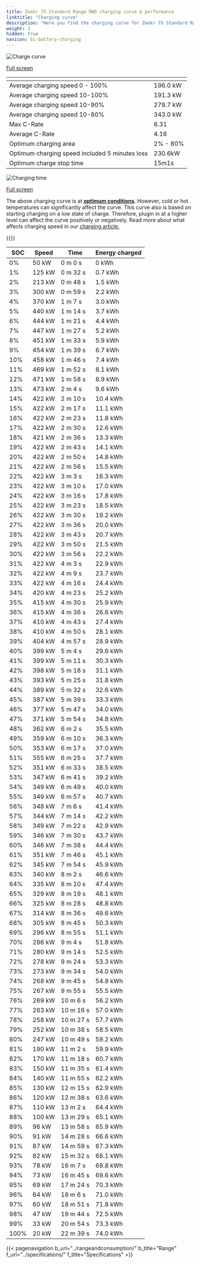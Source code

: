 ```yaml
---
title: Zeekr 7X Standard Range RWD charging curve & performance
linktitle: "Charging curve"
description: "Here you find the charging curve for Zeekr 7X Standard Range RWD."
weight: 3
hidden: true
navicon: bi-battery-charging
---
```

<!-- markdownlint-disable MD033 -->
<!-- markdownlint-disable MD010 -->
<img src="/images/models/zeekr/7x/7x_standard_range_rwd/chargingcurve.svg" alt="Charge curve" class="img-fluid">

[Full screen](/images/models/zeekr/7x/7x_standard_range_rwd/chargingcurve.svg)


<div class="table-responsive">
<table class="table table-striped border">
	<thead>
		<tr>
			<th>
			</th>
			<th>
			</th>
		</tr>
	</thead>
	<tbody>
		<tr>
			<td>
				Average charging speed 0 - 100%
			</td>
			<td>
				196.0 kW
			</td>
		</tr>
		<tr>
			<td>
				Average charging speed 10-100%
			</td>
			<td>
				191.3 kW
			</td>
		</tr>
		<tr>
			<td>
				Average charging speed 10-90%
			</td>
			<td>
				279.7 kW
			</td>
		</tr>
		<tr>
			<td>
				Average charging speed 10-80%
			</td>
			<td>
				343.0 kW
			</td>
		</tr>
		<tr>
			<td>
				Max C-Rate
			</td>
			<td>
				6.31
			</td>
		</tr>
		<tr>
			<td>
				Average C-Rate
			</td>
			<td>
				4.16
			</td>
		</tr>
		<tr>
			<td>
				Optimum charging area
			</td>
			<td>
				2% - 80%
			</td>
		</tr>
		<tr>
			<td>
				Optimum charging speed included 5 minutes loss
			</td>
			<td>
				230.6kW
			</td>
		</tr>
		<tr>
			<td>
				Optimum charge stop time
			</td>
			<td>
				15m1s
			</td>
		</tr>
	</tbody>
</table>
</div>
<img src="/images/models/zeekr/7x/7x_standard_range_rwd/chargingtime.svg" alt="Charging time" class="img-fluid">

[Full screen](/images/models/zeekr/7x/7x_standard_range_rwd/chargingtime.svg)


The above charging curve is at **[optimum conditions](../../../../../technology/battery/charging/#temperature)**. However, cold or hot temperatures can significantly affect the curve. This curve also is based on starting charging on a low state of charge. Therefore, plugin in at a higher level can affect the curve positively or negatively. Read more about what affects charging speed in our [charging article.](../../../../../technology/battery/charging/)


{{<evkxdisplayaddarticle />}}
<div class="table-responsive">
<table class="table table-striped border">
	<thead>
		<tr>
			<th>
				SOC
			</th>
			<th>
				Speed
			</th>
			<th>
				Time
			</th>
			<th>
				Energy charged
			</th>
		</tr>
	</thead>
	<tbody>
		<tr>
			<td>
				0%
			</td>
			<td>
				50 kW
			</td>
			<td>
				 0 m 0 s
			</td>
			<td>
				0 kWh
			</td>
		</tr>
		<tr>
			<td>
				1%
			</td>
			<td>
				125 kW
			</td>
			<td>
				 0 m 32 s
			</td>
			<td>
				0.7 kWh
			</td>
		</tr>
		<tr>
			<td>
				2%
			</td>
			<td>
				213 kW
			</td>
			<td>
				 0 m 48 s
			</td>
			<td>
				1.5 kWh
			</td>
		</tr>
		<tr>
			<td>
				3%
			</td>
			<td>
				300 kW
			</td>
			<td>
				 0 m 59 s
			</td>
			<td>
				2.2 kWh
			</td>
		</tr>
		<tr>
			<td>
				4%
			</td>
			<td>
				370 kW
			</td>
			<td>
				 1 m 7 s
			</td>
			<td>
				3.0 kWh
			</td>
		</tr>
		<tr>
			<td>
				5%
			</td>
			<td>
				440 kW
			</td>
			<td>
				 1 m 14 s
			</td>
			<td>
				3.7 kWh
			</td>
		</tr>
		<tr>
			<td>
				6%
			</td>
			<td>
				444 kW
			</td>
			<td>
				 1 m 21 s
			</td>
			<td>
				4.4 kWh
			</td>
		</tr>
		<tr>
			<td>
				7%
			</td>
			<td>
				447 kW
			</td>
			<td>
				 1 m 27 s
			</td>
			<td>
				5.2 kWh
			</td>
		</tr>
		<tr>
			<td>
				8%
			</td>
			<td>
				451 kW
			</td>
			<td>
				 1 m 33 s
			</td>
			<td>
				5.9 kWh
			</td>
		</tr>
		<tr>
			<td>
				9%
			</td>
			<td>
				454 kW
			</td>
			<td>
				 1 m 39 s
			</td>
			<td>
				6.7 kWh
			</td>
		</tr>
		<tr>
			<td>
				10%
			</td>
			<td>
				458 kW
			</td>
			<td>
				 1 m 46 s
			</td>
			<td>
				7.4 kWh
			</td>
		</tr>
		<tr>
			<td>
				11%
			</td>
			<td>
				469 kW
			</td>
			<td>
				 1 m 52 s
			</td>
			<td>
				8.1 kWh
			</td>
		</tr>
		<tr>
			<td>
				12%
			</td>
			<td>
				471 kW
			</td>
			<td>
				 1 m 58 s
			</td>
			<td>
				8.9 kWh
			</td>
		</tr>
		<tr>
			<td>
				13%
			</td>
			<td>
				473 kW
			</td>
			<td>
				 2 m 4 s
			</td>
			<td>
				9.6 kWh
			</td>
		</tr>
		<tr>
			<td>
				14%
			</td>
			<td>
				422 kW
			</td>
			<td>
				 2 m 10 s
			</td>
			<td>
				10.4 kWh
			</td>
		</tr>
		<tr>
			<td>
				15%
			</td>
			<td>
				422 kW
			</td>
			<td>
				 2 m 17 s
			</td>
			<td>
				11.1 kWh
			</td>
		</tr>
		<tr>
			<td>
				16%
			</td>
			<td>
				422 kW
			</td>
			<td>
				 2 m 23 s
			</td>
			<td>
				11.8 kWh
			</td>
		</tr>
		<tr>
			<td>
				17%
			</td>
			<td>
				422 kW
			</td>
			<td>
				 2 m 30 s
			</td>
			<td>
				12.6 kWh
			</td>
		</tr>
		<tr>
			<td>
				18%
			</td>
			<td>
				421 kW
			</td>
			<td>
				 2 m 36 s
			</td>
			<td>
				13.3 kWh
			</td>
		</tr>
		<tr>
			<td>
				19%
			</td>
			<td>
				422 kW
			</td>
			<td>
				 2 m 43 s
			</td>
			<td>
				14.1 kWh
			</td>
		</tr>
		<tr>
			<td>
				20%
			</td>
			<td>
				422 kW
			</td>
			<td>
				 2 m 50 s
			</td>
			<td>
				14.8 kWh
			</td>
		</tr>
		<tr>
			<td>
				21%
			</td>
			<td>
				422 kW
			</td>
			<td>
				 2 m 56 s
			</td>
			<td>
				15.5 kWh
			</td>
		</tr>
		<tr>
			<td>
				22%
			</td>
			<td>
				422 kW
			</td>
			<td>
				 3 m 3 s
			</td>
			<td>
				16.3 kWh
			</td>
		</tr>
		<tr>
			<td>
				23%
			</td>
			<td>
				422 kW
			</td>
			<td>
				 3 m 10 s
			</td>
			<td>
				17.0 kWh
			</td>
		</tr>
		<tr>
			<td>
				24%
			</td>
			<td>
				422 kW
			</td>
			<td>
				 3 m 16 s
			</td>
			<td>
				17.8 kWh
			</td>
		</tr>
		<tr>
			<td>
				25%
			</td>
			<td>
				422 kW
			</td>
			<td>
				 3 m 23 s
			</td>
			<td>
				18.5 kWh
			</td>
		</tr>
		<tr>
			<td>
				26%
			</td>
			<td>
				422 kW
			</td>
			<td>
				 3 m 30 s
			</td>
			<td>
				19.2 kWh
			</td>
		</tr>
		<tr>
			<td>
				27%
			</td>
			<td>
				422 kW
			</td>
			<td>
				 3 m 36 s
			</td>
			<td>
				20.0 kWh
			</td>
		</tr>
		<tr>
			<td>
				28%
			</td>
			<td>
				422 kW
			</td>
			<td>
				 3 m 43 s
			</td>
			<td>
				20.7 kWh
			</td>
		</tr>
		<tr>
			<td>
				29%
			</td>
			<td>
				422 kW
			</td>
			<td>
				 3 m 50 s
			</td>
			<td>
				21.5 kWh
			</td>
		</tr>
		<tr>
			<td>
				30%
			</td>
			<td>
				422 kW
			</td>
			<td>
				 3 m 56 s
			</td>
			<td>
				22.2 kWh
			</td>
		</tr>
		<tr>
			<td>
				31%
			</td>
			<td>
				422 kW
			</td>
			<td>
				 4 m 3 s
			</td>
			<td>
				22.9 kWh
			</td>
		</tr>
		<tr>
			<td>
				32%
			</td>
			<td>
				422 kW
			</td>
			<td>
				 4 m 9 s
			</td>
			<td>
				23.7 kWh
			</td>
		</tr>
		<tr>
			<td>
				33%
			</td>
			<td>
				422 kW
			</td>
			<td>
				 4 m 16 s
			</td>
			<td>
				24.4 kWh
			</td>
		</tr>
		<tr>
			<td>
				34%
			</td>
			<td>
				420 kW
			</td>
			<td>
				 4 m 23 s
			</td>
			<td>
				25.2 kWh
			</td>
		</tr>
		<tr>
			<td>
				35%
			</td>
			<td>
				415 kW
			</td>
			<td>
				 4 m 30 s
			</td>
			<td>
				25.9 kWh
			</td>
		</tr>
		<tr>
			<td>
				36%
			</td>
			<td>
				415 kW
			</td>
			<td>
				 4 m 36 s
			</td>
			<td>
				26.6 kWh
			</td>
		</tr>
		<tr>
			<td>
				37%
			</td>
			<td>
				410 kW
			</td>
			<td>
				 4 m 43 s
			</td>
			<td>
				27.4 kWh
			</td>
		</tr>
		<tr>
			<td>
				38%
			</td>
			<td>
				410 kW
			</td>
			<td>
				 4 m 50 s
			</td>
			<td>
				28.1 kWh
			</td>
		</tr>
		<tr>
			<td>
				39%
			</td>
			<td>
				404 kW
			</td>
			<td>
				 4 m 57 s
			</td>
			<td>
				28.9 kWh
			</td>
		</tr>
		<tr>
			<td>
				40%
			</td>
			<td>
				399 kW
			</td>
			<td>
				 5 m 4 s
			</td>
			<td>
				29.6 kWh
			</td>
		</tr>
		<tr>
			<td>
				41%
			</td>
			<td>
				399 kW
			</td>
			<td>
				 5 m 11 s
			</td>
			<td>
				30.3 kWh
			</td>
		</tr>
		<tr>
			<td>
				42%
			</td>
			<td>
				398 kW
			</td>
			<td>
				 5 m 18 s
			</td>
			<td>
				31.1 kWh
			</td>
		</tr>
		<tr>
			<td>
				43%
			</td>
			<td>
				393 kW
			</td>
			<td>
				 5 m 25 s
			</td>
			<td>
				31.8 kWh
			</td>
		</tr>
		<tr>
			<td>
				44%
			</td>
			<td>
				389 kW
			</td>
			<td>
				 5 m 32 s
			</td>
			<td>
				32.6 kWh
			</td>
		</tr>
		<tr>
			<td>
				45%
			</td>
			<td>
				387 kW
			</td>
			<td>
				 5 m 39 s
			</td>
			<td>
				33.3 kWh
			</td>
		</tr>
		<tr>
			<td>
				46%
			</td>
			<td>
				377 kW
			</td>
			<td>
				 5 m 47 s
			</td>
			<td>
				34.0 kWh
			</td>
		</tr>
		<tr>
			<td>
				47%
			</td>
			<td>
				371 kW
			</td>
			<td>
				 5 m 54 s
			</td>
			<td>
				34.8 kWh
			</td>
		</tr>
		<tr>
			<td>
				48%
			</td>
			<td>
				362 kW
			</td>
			<td>
				 6 m 2 s
			</td>
			<td>
				35.5 kWh
			</td>
		</tr>
		<tr>
			<td>
				49%
			</td>
			<td>
				359 kW
			</td>
			<td>
				 6 m 10 s
			</td>
			<td>
				36.3 kWh
			</td>
		</tr>
		<tr>
			<td>
				50%
			</td>
			<td>
				353 kW
			</td>
			<td>
				 6 m 17 s
			</td>
			<td>
				37.0 kWh
			</td>
		</tr>
		<tr>
			<td>
				51%
			</td>
			<td>
				355 kW
			</td>
			<td>
				 6 m 25 s
			</td>
			<td>
				37.7 kWh
			</td>
		</tr>
		<tr>
			<td>
				52%
			</td>
			<td>
				351 kW
			</td>
			<td>
				 6 m 33 s
			</td>
			<td>
				38.5 kWh
			</td>
		</tr>
		<tr>
			<td>
				53%
			</td>
			<td>
				347 kW
			</td>
			<td>
				 6 m 41 s
			</td>
			<td>
				39.2 kWh
			</td>
		</tr>
		<tr>
			<td>
				54%
			</td>
			<td>
				349 kW
			</td>
			<td>
				 6 m 49 s
			</td>
			<td>
				40.0 kWh
			</td>
		</tr>
		<tr>
			<td>
				55%
			</td>
			<td>
				349 kW
			</td>
			<td>
				 6 m 57 s
			</td>
			<td>
				40.7 kWh
			</td>
		</tr>
		<tr>
			<td>
				56%
			</td>
			<td>
				348 kW
			</td>
			<td>
				 7 m 6 s
			</td>
			<td>
				41.4 kWh
			</td>
		</tr>
		<tr>
			<td>
				57%
			</td>
			<td>
				344 kW
			</td>
			<td>
				 7 m 14 s
			</td>
			<td>
				42.2 kWh
			</td>
		</tr>
		<tr>
			<td>
				58%
			</td>
			<td>
				349 kW
			</td>
			<td>
				 7 m 22 s
			</td>
			<td>
				42.9 kWh
			</td>
		</tr>
		<tr>
			<td>
				59%
			</td>
			<td>
				346 kW
			</td>
			<td>
				 7 m 30 s
			</td>
			<td>
				43.7 kWh
			</td>
		</tr>
		<tr>
			<td>
				60%
			</td>
			<td>
				346 kW
			</td>
			<td>
				 7 m 38 s
			</td>
			<td>
				44.4 kWh
			</td>
		</tr>
		<tr>
			<td>
				61%
			</td>
			<td>
				351 kW
			</td>
			<td>
				 7 m 46 s
			</td>
			<td>
				45.1 kWh
			</td>
		</tr>
		<tr>
			<td>
				62%
			</td>
			<td>
				345 kW
			</td>
			<td>
				 7 m 54 s
			</td>
			<td>
				45.9 kWh
			</td>
		</tr>
		<tr>
			<td>
				63%
			</td>
			<td>
				340 kW
			</td>
			<td>
				 8 m 2 s
			</td>
			<td>
				46.6 kWh
			</td>
		</tr>
		<tr>
			<td>
				64%
			</td>
			<td>
				335 kW
			</td>
			<td>
				 8 m 10 s
			</td>
			<td>
				47.4 kWh
			</td>
		</tr>
		<tr>
			<td>
				65%
			</td>
			<td>
				329 kW
			</td>
			<td>
				 8 m 19 s
			</td>
			<td>
				48.1 kWh
			</td>
		</tr>
		<tr>
			<td>
				66%
			</td>
			<td>
				325 kW
			</td>
			<td>
				 8 m 28 s
			</td>
			<td>
				48.8 kWh
			</td>
		</tr>
		<tr>
			<td>
				67%
			</td>
			<td>
				314 kW
			</td>
			<td>
				 8 m 36 s
			</td>
			<td>
				49.6 kWh
			</td>
		</tr>
		<tr>
			<td>
				68%
			</td>
			<td>
				305 kW
			</td>
			<td>
				 8 m 45 s
			</td>
			<td>
				50.3 kWh
			</td>
		</tr>
		<tr>
			<td>
				69%
			</td>
			<td>
				296 kW
			</td>
			<td>
				 8 m 55 s
			</td>
			<td>
				51.1 kWh
			</td>
		</tr>
		<tr>
			<td>
				70%
			</td>
			<td>
				286 kW
			</td>
			<td>
				 9 m 4 s
			</td>
			<td>
				51.8 kWh
			</td>
		</tr>
		<tr>
			<td>
				71%
			</td>
			<td>
				280 kW
			</td>
			<td>
				 9 m 14 s
			</td>
			<td>
				52.5 kWh
			</td>
		</tr>
		<tr>
			<td>
				72%
			</td>
			<td>
				278 kW
			</td>
			<td>
				 9 m 24 s
			</td>
			<td>
				53.3 kWh
			</td>
		</tr>
		<tr>
			<td>
				73%
			</td>
			<td>
				273 kW
			</td>
			<td>
				 9 m 34 s
			</td>
			<td>
				54.0 kWh
			</td>
		</tr>
		<tr>
			<td>
				74%
			</td>
			<td>
				268 kW
			</td>
			<td>
				 9 m 45 s
			</td>
			<td>
				54.8 kWh
			</td>
		</tr>
		<tr>
			<td>
				75%
			</td>
			<td>
				267 kW
			</td>
			<td>
				 9 m 55 s
			</td>
			<td>
				55.5 kWh
			</td>
		</tr>
		<tr>
			<td>
				76%
			</td>
			<td>
				269 kW
			</td>
			<td>
				 10 m 6 s
			</td>
			<td>
				56.2 kWh
			</td>
		</tr>
		<tr>
			<td>
				77%
			</td>
			<td>
				263 kW
			</td>
			<td>
				 10 m 16 s
			</td>
			<td>
				57.0 kWh
			</td>
		</tr>
		<tr>
			<td>
				78%
			</td>
			<td>
				258 kW
			</td>
			<td>
				 10 m 27 s
			</td>
			<td>
				57.7 kWh
			</td>
		</tr>
		<tr>
			<td>
				79%
			</td>
			<td>
				252 kW
			</td>
			<td>
				 10 m 38 s
			</td>
			<td>
				58.5 kWh
			</td>
		</tr>
		<tr>
			<td>
				80%
			</td>
			<td>
				247 kW
			</td>
			<td>
				 10 m 49 s
			</td>
			<td>
				59.2 kWh
			</td>
		</tr>
		<tr>
			<td>
				81%
			</td>
			<td>
				190 kW
			</td>
			<td>
				 11 m 2 s
			</td>
			<td>
				59.9 kWh
			</td>
		</tr>
		<tr>
			<td>
				82%
			</td>
			<td>
				170 kW
			</td>
			<td>
				 11 m 18 s
			</td>
			<td>
				60.7 kWh
			</td>
		</tr>
		<tr>
			<td>
				83%
			</td>
			<td>
				150 kW
			</td>
			<td>
				 11 m 35 s
			</td>
			<td>
				61.4 kWh
			</td>
		</tr>
		<tr>
			<td>
				84%
			</td>
			<td>
				140 kW
			</td>
			<td>
				 11 m 55 s
			</td>
			<td>
				62.2 kWh
			</td>
		</tr>
		<tr>
			<td>
				85%
			</td>
			<td>
				130 kW
			</td>
			<td>
				 12 m 15 s
			</td>
			<td>
				62.9 kWh
			</td>
		</tr>
		<tr>
			<td>
				86%
			</td>
			<td>
				120 kW
			</td>
			<td>
				 12 m 38 s
			</td>
			<td>
				63.6 kWh
			</td>
		</tr>
		<tr>
			<td>
				87%
			</td>
			<td>
				110 kW
			</td>
			<td>
				 13 m 2 s
			</td>
			<td>
				64.4 kWh
			</td>
		</tr>
		<tr>
			<td>
				88%
			</td>
			<td>
				100 kW
			</td>
			<td>
				 13 m 29 s
			</td>
			<td>
				65.1 kWh
			</td>
		</tr>
		<tr>
			<td>
				89%
			</td>
			<td>
				96 kW
			</td>
			<td>
				 13 m 58 s
			</td>
			<td>
				65.9 kWh
			</td>
		</tr>
		<tr>
			<td>
				90%
			</td>
			<td>
				91 kW
			</td>
			<td>
				 14 m 28 s
			</td>
			<td>
				66.6 kWh
			</td>
		</tr>
		<tr>
			<td>
				91%
			</td>
			<td>
				87 kW
			</td>
			<td>
				 14 m 59 s
			</td>
			<td>
				67.3 kWh
			</td>
		</tr>
		<tr>
			<td>
				92%
			</td>
			<td>
				82 kW
			</td>
			<td>
				 15 m 32 s
			</td>
			<td>
				68.1 kWh
			</td>
		</tr>
		<tr>
			<td>
				93%
			</td>
			<td>
				78 kW
			</td>
			<td>
				 16 m 7 s
			</td>
			<td>
				68.8 kWh
			</td>
		</tr>
		<tr>
			<td>
				94%
			</td>
			<td>
				73 kW
			</td>
			<td>
				 16 m 45 s
			</td>
			<td>
				69.6 kWh
			</td>
		</tr>
		<tr>
			<td>
				95%
			</td>
			<td>
				69 kW
			</td>
			<td>
				 17 m 24 s
			</td>
			<td>
				70.3 kWh
			</td>
		</tr>
		<tr>
			<td>
				96%
			</td>
			<td>
				64 kW
			</td>
			<td>
				 18 m 6 s
			</td>
			<td>
				71.0 kWh
			</td>
		</tr>
		<tr>
			<td>
				97%
			</td>
			<td>
				60 kW
			</td>
			<td>
				 18 m 51 s
			</td>
			<td>
				71.8 kWh
			</td>
		</tr>
		<tr>
			<td>
				98%
			</td>
			<td>
				47 kW
			</td>
			<td>
				 19 m 44 s
			</td>
			<td>
				72.5 kWh
			</td>
		</tr>
		<tr>
			<td>
				99%
			</td>
			<td>
				33 kW
			</td>
			<td>
				 20 m 54 s
			</td>
			<td>
				73.3 kWh
			</td>
		</tr>
		<tr>
			<td>
				100%
			</td>
			<td>
				20 kW
			</td>
			<td>
				 22 m 39 s
			</td>
			<td>
				74.0 kWh
			</td>
		</tr>
	</tbody>
</table>
</div>


{{< pagenavigation b_url="../rangeandconsumption/" b_title="Range" f_url="../specifications/" f_title="Specifications" >}}
